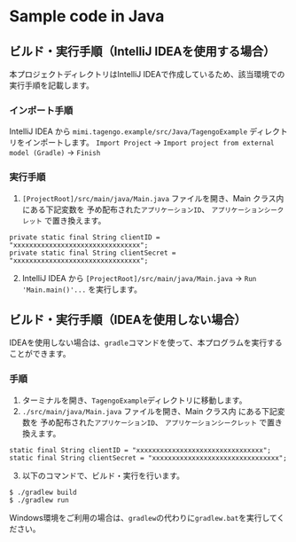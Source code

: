 # Sample code in Java

## ビルド・実行手順（IntelliJ IDEAを使用する場合）
本プロジェクトディレクトリはIntelliJ IDEAで作成しているため、該当環境での実行手順を記載します。

### インポート手順

IntelliJ IDEA から `mimi.tagengo.example/src/Java/TagengoExample` ディレクトリをインポートします。
`Import Project` -> `Import project from external model (Gradle)`  -> `Finish`

### 実行手順
1. `[ProjectRoot]/src/main/java/Main.java` ファイルを開き、Main クラス内 にある下記変数を 予め配布された`アプリケーションID`、 `アプリケーションシークレット` で置き換えます。
```
private static final String clientID = "xxxxxxxxxxxxxxxxxxxxxxxxxxxxxxxx";
private static final String clientSecret = "xxxxxxxxxxxxxxxxxxxxxxxxxxxxxxxx";
```
2. IntelliJ IDEA から `[ProjectRoot]/src/main/java/Main.java` -> `Run 'Main.main()'...` を実行します。

## ビルド・実行手順（IDEAを使用しない場合）

IDEAを使用しない場合は、`gradle`コマンドを使って、本プログラムを実行することができます。

### 手順

1. ターミナルを開き、`TagengoExample`ディレクトリに移動します。
3. `./src/main/java/Main.java`  ファイルを開き、Main クラス内 にある下記変数を 予め配布された`アプリケーションID`、 `アプリケーションシークレット` で置き換えます。
```
static final String clientID = "xxxxxxxxxxxxxxxxxxxxxxxxxxxxxxxx";
static final String clientSecret = "xxxxxxxxxxxxxxxxxxxxxxxxxxxxxxxx";
```
3. 以下のコマンドで、ビルド・実行を行います。

```
$ ./gradlew build
$ ./gradlew run
```

Windows環境をご利用の場合は、`gradlew`の代わりに`gradlew.bat`を実行してください。
